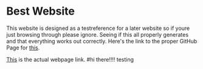 # Best Website
  This website is designed as a testreference for a later website so if youre
just browsing through please ignore. Seeing if this all properly generates and that everything works
out correctly. Here's the link to the proper GitHub Page for [this](https://github.com/Windog224/test_rep1owb).

[This](https://windog224.github.io/test_rep1owb/) is the actual webpage link.
 #hi there!!!! testing
